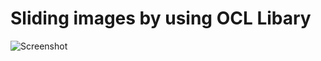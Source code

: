 # Sliding images by using OCL Libary



![Screenshot](https://s6.gifyu.com/images/ezgif.com-gif-maker-1c931caf5985a4ffa.gif)
